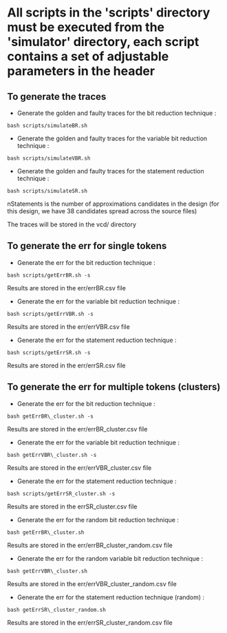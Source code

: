# All scripts in the 'scripts' directory must be executed from the 'simulator' directory, each script contains a set of adjustable parameters in the header

## To generate the traces

* Generate the golden and faulty traces for the bit reduction technique :

```
bash scripts/simulateBR.sh
```

* Generate the golden and faulty traces for the variable bit reduction technique :

```
bash scripts/simulateVBR.sh
```

* Generate the golden and faulty traces for the statement reduction technique :

```
bash scripts/simulateSR.sh
```

nStatements is the number of approximations candidates in the design (for this design, we have 38 candidates spread across the source files)

The traces will be stored in the vcd/ directory

## To generate the err for single tokens

* Generate the err for the bit reduction technique :

```
bash scripts/getErrBR.sh -s
```

Results are stored in the err/errBR.csv file

* Generate the err for the variable bit reduction technique :

```
bash scripts/getErrVBR.sh -s
```

Results are stored in the err/errVBR.csv file

* Generate the err for the statement reduction technique :

```
bash scripts/getErrSR.sh -s
```

Results are stored in the err/errSR.csv file

## To generate the err for multiple tokens (clusters)

* Generate the err for the bit reduction technique :

```
bash getErrBR\_cluster.sh -s
```
Results are stored in the err/errBR\_cluster.csv file

* Generate the err for the variable bit reduction technique :

```
bash getErrVBR\_cluster.sh -s
```

Results are stored in the err/errVBR\_cluster.csv file

* Generate the err for the statement reduction technique :

```
bash scripts/getErrSR_cluster.sh -s
```

Results are stored in the errSR\_cluster.csv file

* Generate the err for the random bit reduction technique :

```
bash getErrBR\_cluster.sh
```

Results are stored in the err/errBR\_cluster\_random.csv file

* Generate the err for the random variable bit reduction technique :

```
bash getErrVBR\_cluster.sh
```

Results are stored in the err/errVBR\_cluster\_random.csv file

* Generate the err for the statement reduction technique (random) :

```
bash getErrSR\_cluster_random.sh
```

Results are stored in the err/errSR\_cluster\_random.csv file
